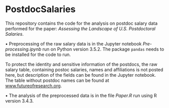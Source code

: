 # PostdocSalaries

This repository contains the code for the analysis on postdoc salary data performed for the paper: *Assessing the Landscape of U.S. Postdoctoral Salaries*.

• Preprocessing of the raw salary data is in the Jupyter notebook _Pre-processing.ipynb_ run on Python version 3.5.2. The package `pandas` needs to be installed for the code to run.

To protect the identity and sensitive information of the postdocs, the raw salary table, containing postoc salaries, names and affiliations is not posted here, but description of the fields can be found in the Jupyter notebook. The table without postdoc names can be found at www.futureofresearch.org.

• The analysis of the preprocessed data is in the file _Paper.R_ run using R version 3.4.3.

